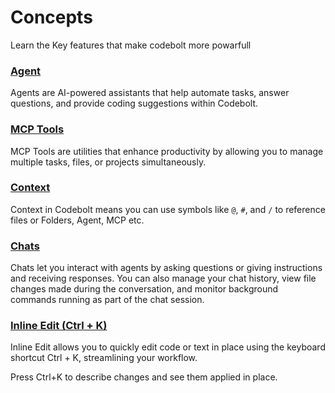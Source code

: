 # Concepts
Learn the Key features that make codebolt more powarfull 


### [Agent](../core/agents/overview.md)
Agents are AI-powered assistants that help automate tasks, answer questions, and provide coding suggestions within Codebolt.

### [MCP Tools](../core/mcp-tools/overview.md)
MCP Tools are utilities that enhance productivity by allowing you to manage multiple tasks, files, or projects simultaneously.

### [Context](../core/context/overview.md) 
Context in Codebolt means you can use symbols like `@`, `#`, and `/` to reference files or Folders, Agent, MCP etc.

### [Chats](1_introduction.md)
Chats let you interact with agents by asking questions or giving instructions and receiving responses. You can also manage your chat history, view file changes made during the conversation, and monitor background commands running as part of the chat session.

### [Inline Edit (Ctrl + K)](../core/inline-edit/overview.md)
Inline Edit allows you to quickly edit code or text in place using the keyboard shortcut Ctrl + K, streamlining your workflow.

Press Ctrl+K to describe changes and see them applied in place.

